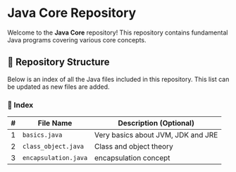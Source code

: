 # Java Core Repository

Welcome to the **Java Core** repository! This repository contains fundamental Java programs covering various core concepts.

## 📂 Repository Structure

Below is an index of all the Java files included in this repository. This list can be updated as new files are added.

### 📑 Index

| #  | File Name                  | Description (Optional) |
|----|----------------------------|------------------------|
| 1  | `basics.java`               | Very basics about JVM, JDK and JRE       |
| 2  | `class_object.java`         | Class and object theory       |
| 3  | `encapsulation.java`               | encapsulation concept   |
